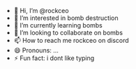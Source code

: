 - 👋 Hi, I’m @rockceo
- 👀 I’m interested in bomb destruction
- 🌱 I’m currently learning bombs
- 💞️ I’m looking to collaborate on bombs
- 📫 How to reach me rockceo on discord
- 😄 Pronouns: ...
- ⚡ Fun fact: i dont like typing

<!---
rockceo/rockceo is a ✨ special ✨ repository because its `README.md` (this file) appears on your GitHub profile.
You can click the Preview link to take a look at your changes.
--->
